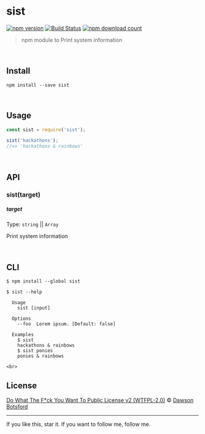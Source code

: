 # sist
[![npm version](https://img.shields.io/npm/v/sist.svg)](https://www.npmjs.com/package/sist)
[![Build Status](https://travis-ci.org/dawsonbotsford/sist.svg?branch=master)](https://travis-ci.org/dawsonbotsford/sist)
[![npm download count](http://img.shields.io/npm/dm/sist.svg?style=flat)](http://npmjs.org/sist)

> npm module to Print system information

<br>

## Install

```
npm install --save sist
```


<br>

## Usage

```js
const sist = require('sist');

sist('hackathons');
//=> 'hackathons & rainbows'
```


<br>

## API

### sist(target)

##### target

Type: `string` || `Array`

Print system information

<br>

## CLI

```
$ npm install --global sist
```

```
$ sist --help

  Usage
    sist [input]

  Options
    --foo  Lorem ipsum. [Default: false]

  Examples
    $ sist
    hackathons & rainbows
    $ sist ponies
    ponies & rainbows

<br>
```

## License

[Do What The F*ck You Want To Public License v2 (WTFPL-2.0)](https://tldrlegal.com/l/wtfpl) © [Dawson Botsford](http://dawsonbotsford.com)


---
If you like this, star it. If you want to follow me, follow me.
